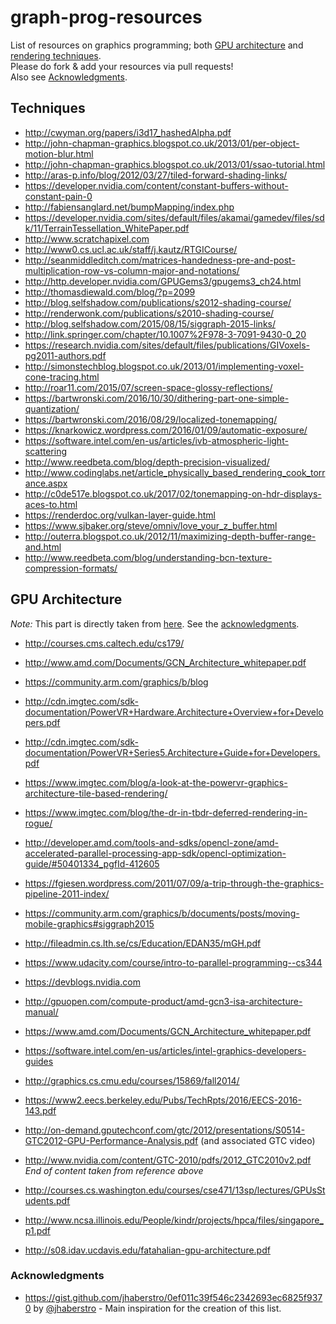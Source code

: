 # graph-prog-resources
List of resources on graphics programming; both [GPU architecture](
#arch) and [rendering techniques](#tech).  
Please do fork & add your resources via pull requests!  
Also see [Acknowledgments](#ack).

## <a name="tech"></a>Techniques
- http://cwyman.org/papers/i3d17_hashedAlpha.pdf
- http://john-chapman-graphics.blogspot.co.uk/2013/01/per-object-motion-blur.html
- http://john-chapman-graphics.blogspot.co.uk/2013/01/ssao-tutorial.html
- http://aras-p.info/blog/2012/03/27/tiled-forward-shading-links/
- https://developer.nvidia.com/content/constant-buffers-without-constant-pain-0
- http://fabiensanglard.net/bumpMapping/index.php
- https://developer.nvidia.com/sites/default/files/akamai/gamedev/files/sdk/11/TerrainTessellation_WhitePaper.pdf
- http://www.scratchapixel.com
- http://www0.cs.ucl.ac.uk/staff/j.kautz/RTGICourse/
- http://seanmiddleditch.com/matrices-handedness-pre-and-post-multiplication-row-vs-column-major-and-notations/
- http://http.developer.nvidia.com/GPUGems3/gpugems3_ch24.html
- http://thomasdiewald.com/blog/?p=2099
- http://blog.selfshadow.com/publications/s2012-shading-course/
- http://renderwonk.com/publications/s2010-shading-course/
- http://blog.selfshadow.com/2015/08/15/siggraph-2015-links/
- http://link.springer.com/chapter/10.1007%2F978-3-7091-9430-0_20
- https://research.nvidia.com/sites/default/files/publications/GIVoxels-pg2011-authors.pdf
- http://simonstechblog.blogspot.co.uk/2013/01/implementing-voxel-cone-tracing.html
- http://roar11.com/2015/07/screen-space-glossy-reflections/
- https://bartwronski.com/2016/10/30/dithering-part-one-simple-quantization/
- https://bartwronski.com/2016/08/29/localized-tonemapping/
- https://knarkowicz.wordpress.com/2016/01/09/automatic-exposure/
- https://software.intel.com/en-us/articles/ivb-atmospheric-light-scattering
- http://www.reedbeta.com/blog/depth-precision-visualized/
- http://www.codinglabs.net/article_physically_based_rendering_cook_torrance.aspx
- http://c0de517e.blogspot.co.uk/2017/02/tonemapping-on-hdr-displays-aces-to.html
- https://renderdoc.org/vulkan-layer-guide.html
- https://www.sjbaker.org/steve/omniv/love_your_z_buffer.html
- http://outerra.blogspot.co.uk/2012/11/maximizing-depth-buffer-range-and.html
- http://www.reedbeta.com/blog/understanding-bcn-texture-compression-formats/


## <a name="arch"></a>GPU Architecture
*Note:* This part is directly taken from [here](
https://gist.github.com/jhaberstro/0ef011c39f546c2342693ec6825f9370). See the
[acknowledgments](#ack).

- http://courses.cms.caltech.edu/cs179/
- http://www.amd.com/Documents/GCN_Architecture_whitepaper.pdf
- https://community.arm.com/graphics/b/blog
- http://cdn.imgtec.com/sdk-documentation/PowerVR+Hardware.Architecture+Overview+for+Developers.pdf
- http://cdn.imgtec.com/sdk-documentation/PowerVR+Series5.Architecture+Guide+for+Developers.pdf
- https://www.imgtec.com/blog/a-look-at-the-powervr-graphics-architecture-tile-based-rendering/
- https://www.imgtec.com/blog/the-dr-in-tbdr-deferred-rendering-in-rogue/
- http://developer.amd.com/tools-and-sdks/opencl-zone/amd-accelerated-parallel-processing-app-sdk/opencl-optimization-guide/#50401334_pgfId-412605
- https://fgiesen.wordpress.com/2011/07/09/a-trip-through-the-graphics-pipeline-2011-index/
- https://community.arm.com/graphics/b/documents/posts/moving-mobile-graphics#siggraph2015
- http://fileadmin.cs.lth.se/cs/Education/EDAN35/mGH.pdf
- https://www.udacity.com/course/intro-to-parallel-programming--cs344
- https://devblogs.nvidia.com
- http://gpuopen.com/compute-product/amd-gcn3-isa-architecture-manual/
- https://www.amd.com/Documents/GCN_Architecture_whitepaper.pdf
- https://software.intel.com/en-us/articles/intel-graphics-developers-guides
- http://graphics.cs.cmu.edu/courses/15869/fall2014/
- https://www2.eecs.berkeley.edu/Pubs/TechRpts/2016/EECS-2016-143.pdf
- http://on-demand.gputechconf.com/gtc/2012/presentations/S0514-GTC2012-GPU-Performance-Analysis.pdf (and associated GTC video)
- http://www.nvidia.com/content/GTC-2010/pdfs/2012_GTC2010v2.pdf
*End of content taken from reference above*

- http://courses.cs.washington.edu/courses/cse471/13sp/lectures/GPUsStudents.pdf
- http://www.ncsa.illinois.edu/People/kindr/projects/hpca/files/singapore_p1.pdf
- http://s08.idav.ucdavis.edu/fatahalian-gpu-architecture.pdf

### <a name="ack"></a>Acknowledgments
* https://gist.github.com/jhaberstro/0ef011c39f546c2342693ec6825f9370 by
  [@jhaberstro](https://github.com/jhaberstro) - Main inspiration for the
  creation of this list.

